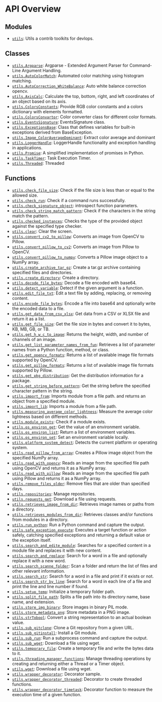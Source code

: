 <!-- markdownlint-disable -->

# API Overview

## Modules

- [`utils`](./utils.md#module-utils): Utils a contrib toolkits for devlops. 

## Classes

- [`utils.Argparse`](./utils.md#class-argparse): Argparse - Extended Argument Parser for Command-Line Argument Handling. 
- [`utils.AutoColorMatch`](./utils.md#class-autocolormatch): Automated color matching using histogram matching.
- [`utils.AutoCorrection_WhiteBalance`](./utils.md#class-autocorrection_whitebalance): Auto white balance correction opencv.
- [`utils.AxisCalc`](./utils.md#class-axiscalc): Calculate the top, bottom, right, and left coordinates of an object based on its axis.
- [`utils.ColorsConstants`](./utils.md#class-colorsconstants): Provide RGB color constants and a colors dictionary with elements formatted. 
- [`utils.ColorsConvartor`](./utils.md#class-colorsconvartor): Color converter class for different color formats.
- [`utils.EventsSignature`](./utils.md#class-eventssignature): EventsSignature class.
- [`utils.ExceptionsBase`](./utils.md#class-exceptionsbase): Class that defines variables for built-in exceptions derived from BaseException.
- [`utils.Image_ColorAverageDominant`](./utils.md#class-image_coloraveragedominant): Extract color average and dominant
- [`utils.LoggerHandle`](./utils.md#class-loggerhandle): LoggerHandle functionality and exception handling in applications.
- [`utils.Promise`](./utils.md#class-promise): A simplified implementation of promises in Python.
- [`utils.TaskTimer`](./utils.md#class-tasktimer): Task Execution Timer. 
- [`utils.Threaded`](./utils.md#class-threaded): Threaded 

## Functions

- [`utils.check_file_size`](./utils.md#function-check_file_size): Check if the file size is less than or equal to the allowed size.
- [`utils.check_run`](./utils.md#function-check_run): Check if a command runs successfully.
- [`utils.check_signature_object`](./utils.md#function-check_signature_object): introspect function parameters.
- [`utils.check_string_match_pattern`](./utils.md#function-check_string_match_pattern): Check if the characters in the string match the pattern.
- [`utils.checked_instances`](./utils.md#function-checked_instances): Checks the type of the provided object against the specified type checker.
- [`utils.clear`](./utils.md#function-clear): Clear the screen.
- [`utils.convert_cv2_to_pillow`](./utils.md#function-convert_cv2_to_pillow): Converts an image from OpenCV to Pillow.
- [`utils.convert_pillow_to_cv2`](./utils.md#function-convert_pillow_to_cv2): Converts an image from Pillow to OpenCV.
- [`utils.convert_pillow_to_numpy`](./utils.md#function-convert_pillow_to_numpy): Converts a Pillow image object to a NumPy array.
- [`utils.create_archive_tar_gz`](./utils.md#function-create_archive_tar_gz): Create a tar.gz archive containing specified files and directories.
- [`utils.create_directory`](./utils.md#function-create_directory): Create a directory.
- [`utils.decode_file_bytes`](./utils.md#function-decode_file_bytes): Decode a file encoded with base64.
- [`utils.detect_variable`](./utils.md#function-detect_variable): Detect if the given argument is a function.
- [`utils.edit_file_txt`](./utils.md#function-edit_file_txt): Edit a text file by adding, replacing, or removing content.
- [`utils.encode_file_bytes`](./utils.md#function-encode_file_bytes): Encode a file into base64 and optionally write the encoded data to a file.
- [`utils.get_data_from_csv_xlsx`](./utils.md#function-get_data_from_csv_xlsx): Get data from a CSV or XLSX file and return it as a list.
- [`utils.get_file_size`](./utils.md#function-get_file_size): Get the file size in bytes and convert it to bytes, KB, MB, GB, or TB.
- [`utils.get_h_w_c_to_image`](./utils.md#function-get_h_w_c_to_image): Returns the height, width, and number of channels of an image.
- [`utils.get_list_parameter_names_from_fun`](./utils.md#function-get_list_parameter_names_from_fun): Retrieves a list of parameter names from a Python function, method, or class.
- [`utils.get_opencv_formats`](./utils.md#function-get_opencv_formats): Returns a list of available image file formats supported by OpenCV.
- [`utils.get_pillow_formats`](./utils.md#function-get_pillow_formats): Returns a list of available image file formats supported by Pillow.
- [`utils.get_pkg_distribution`](./utils.md#function-get_pkg_distribution): Get the distribution information for a package.
- [`utils.get_string_before_pattern`](./utils.md#function-get_string_before_pattern): Get the string before the specified character pattern in the string.
- [`utils.import_from`](./utils.md#function-import_from): Imports module from a file path. and returns an object from a specified module.
- [`utils.import_lib`](./utils.md#function-import_lib): Imports a module from a file path.
- [`utils.measuring_average_color_lightness`](./utils.md#function-measuring_average_color_lightness): Measure the average color lightness based on different methods.
- [`utils.module_exists`](./utils.md#function-module_exists): Check if a module exists.
- [`utils.os_environ_get`](./utils.md#function-os_environ_get): Get the value of an environment variable.
- [`utils.os_environ_list`](./utils.md#function-os_environ_list): Return a list of environment variables.
- [`utils.os_environ_set`](./utils.md#function-os_environ_set): Set an environment variable locally.
- [`utils.platform_system_detect`](./utils.md#function-platform_system_detect): Detects the current platform or operating system.
- [`utils.read_pillow_from_array`](./utils.md#function-read_pillow_from_array): Creates a Pillow image object from the specified NumPy array.
- [`utils.read_with_opencv`](./utils.md#function-read_with_opencv): Reads an image from the specified file path using OpenCV and returns it as a NumPy array.
- [`utils.read_with_pillow`](./utils.md#function-read_with_pillow): Reads an image from the specified file path using Pillow and returns it as a NumPy array.
- [`utils.remove_files_older`](./utils.md#function-remove_files_older): Remove files that are older than specified days.
- [`utils.repositories`](./utils.md#function-repositories): Manage repositories.
- [`utils.requests_get`](./utils.md#function-requests_get): Download a file using requests.
- [`utils.retrieves_image_from_dir`](./utils.md#function-retrieves_image_from_dir): Retrieves image names or paths from a directory.
- [`utils.retrieves_modules_from_dir`](./utils.md#function-retrieves_modules_from_dir): Retrieves classes and/or functions from modules in a directory.
- [`utils.run_python`](./utils.md#function-run_python): Run a Python command and capture the output.
- [`utils.safe_exception_execute`](./utils.md#function-safe_exception_execute): Executes a target function or action safely, catching specified exceptions and returning a default value or the exception itself.
- [`utils.search_and_edite_module`](./utils.md#function-search_and_edite_module): Searches for a specified content in a module file and replaces it with new content.
- [`utils.search_and_replace`](./utils.md#function-search_and_replace): Search for a word in a file and optionally replace it with a new word.
- [`utils.search_scanne_folder`](./utils.md#function-search_scanne_folder): Scan a folder and return the list of files and other relevant information.
- [`utils.search_str`](./utils.md#function-search_str): Search for a word in a file and print if it exists or not.
- [`utils.search_str_by_line`](./utils.md#function-search_str_by_line): Search for a word in each line of a file and print the line and line number if found.
- [`utils.setup_temp`](./utils.md#function-setup_temp): Initialize a temporary folder path.
- [`utils.split_file_path`](./utils.md#function-split_file_path): Splits a file path into its directory name, base name, and extension.
- [`utils.store_img_binary`](./utils.md#function-store_img_binary): Store images in binary PIL mode.
- [`utils.store_metadata_png`](./utils.md#function-store_metadata_png): Store metadata in a PNG image.
- [`utils.strTobool`](./utils.md#function-strtobool): Convert a string representation to an actual boolean value.
- [`utils.sub_gitclone`](./utils.md#function-sub_gitclone): Clone a Git repository from a given URL.
- [`utils.sub_gitinstall`](./utils.md#function-sub_gitinstall): Install a Git module.
- [`utils.sub_run`](./utils.md#function-sub_run): Run a subprocess command and capture the output.
- [`utils.sub_wget`](./utils.md#function-sub_wget): Download a file using wget.
- [`utils.temporary_file`](./utils.md#function-temporary_file): Create a temporary file and write the bytes data to it.
- [`utils.threading_manager_functions`](./utils.md#function-threading_manager_functions): Manage threading operations by creating and returning either a Thread or a Timer object.
- [`utils.wget`](./utils.md#function-wget): Download a file using wget.
- [`utils.wrapper_decorator`](./utils.md#function-wrapper_decorator): Decorator sample.
- [`utils.wrapper_decorator_threaded`](./utils.md#function-wrapper_decorator_threaded): Decorator to create threaded functions.
- [`utils.wrapper_decorator_timetask`](./utils.md#function-wrapper_decorator_timetask): Decorator function to measure the execution time of a given function.
